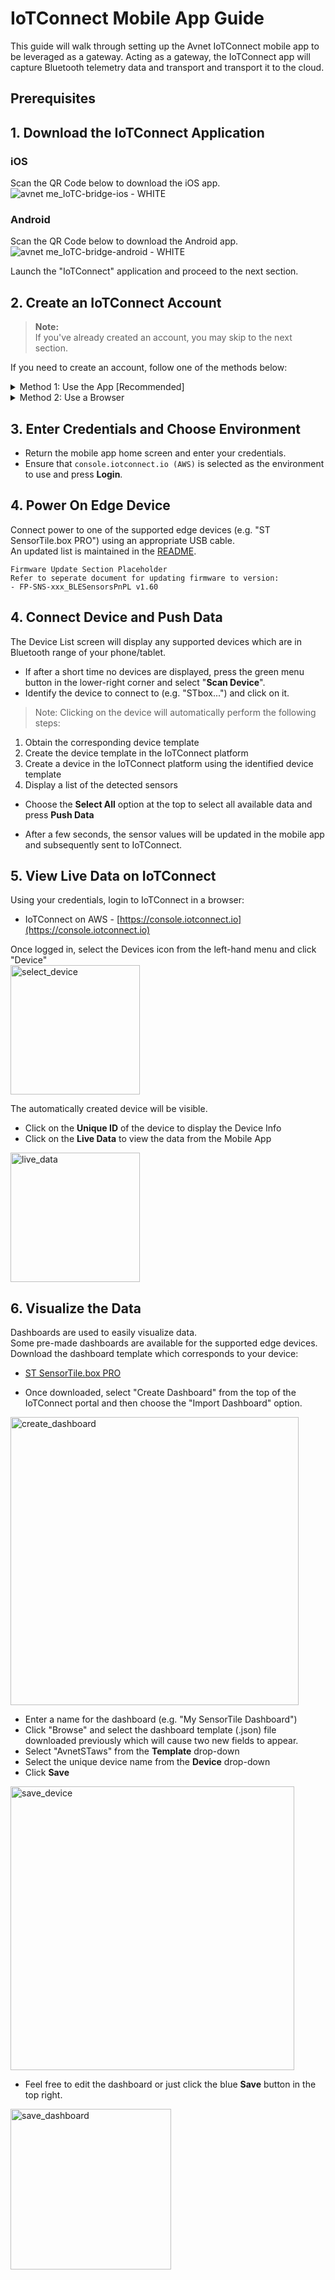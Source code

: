 # IoTConnect Mobile App Guide
This guide will walk through setting up the Avnet IoTConnect mobile app to be leveraged as a gateway.
Acting as a gateway, the IoTConnect app will capture Bluetooth telemetry data and transport and transport it to the cloud.

## Prerequisites


## 1. Download the IoTConnect Application  

### iOS
Scan the QR Code below to download the iOS app.  
![avnet me_IoTC-bridge-ios - WHITE](https://github.com/avnet-iotconnect/iotc-gateway-mobile-app/assets/40640041/c7c29253-04a8-4387-a836-54c5e593cfcf)

### Android
Scan the QR Code below to download the Android app.  
![avnet me_IoTC-bridge-android - WHITE](https://github.com/avnet-iotconnect/iotc-gateway-mobile-app/assets/40640041/71b4dc44-9647-4266-af91-df44a99f7a3e)

Launch the "IoTConnect" application and proceed to the next section.  

## 2. Create an IoTConnect Account  
> **Note:**  
> If you've already created an account, you may skip to the next section.  

If you need to create an account, follow one of the methods below:  

<details>
  <summary>Method 1: Use the App [Recommended]</summary>

1. Press the **Sign Up** button at the bottom<br>
<img width="254" alt="login" src="https://github.com/avnet-iotconnect/iotc-gateway-mobile-app/assets/40640041/641162e4-e4c3-410f-b1a4-48bc62dafe9b"><br>

2. Ensure "AWS" is selected as the Service Provider and click **Subscribe Now** for the "Test Drive"<br>
<img width="263" alt="subscribe" src="https://github.com/avnet-iotconnect/iotc-gateway-mobile-app/assets/40640041/1a43f6ca-d13d-4a33-83f9-fb91ba0fda6e"><br>

3. Complete the registration form.<br>

4. Finish. Expect two emails from IoTConnect, one of which contains a temporary password.<br>
</details>

<details>
  <summary>Method 2: Use a Browser</summary>
  1. Navigate to the [IoTConnect Subscription](https://subscription.iotconnect.io/subscribe?cloud=aws) page<br>
  2. Ensure "AWS" is selected as the Service Provider and click **Subscribe Now** for the "Test Drive"<br>
  <img width="263" alt="subscribe" src="https://github.com/avnet-iotconnect/iotc-gateway-mobile-app/assets/40640041/1a43f6ca-d13d-4a33-83f9-fb91ba0fda6e"><br>
  3. Complete the registration form.<br>
  4. Finish. Expect two emails from IoTConnect, one of which contains a temporary password.<br>
</details>

## 3. Enter Credentials and Choose Environment  
* Return the mobile app home screen and enter your credentials.
* Ensure that `console.iotconnect.io (AWS)` is selected as the environment to use and press **Login**.

## 4. Power On Edge Device  
Connect power to one of the supported edge devices (e.g. "ST SensorTile.box PRO") using an appropriate USB cable.  
An updated list is maintained in the [README](README.md).

```
Firmware Update Section Placeholder
Refer to seperate document for updating firmware to version:
- FP-SNS-xxx_BLESensorsPnPL v1.60
```

## 4. Connect Device and Push Data 
The Device List screen will display any supported devices which are in Bluetooth range of your phone/tablet.  
* If after a short time no devices are displayed, press the green menu button in the lower-right corner and select "**Scan Device**".
* Identify the device to connect to (e.g. "STbox...") and click on it.

> Note:
> Clicking on the device will automatically perform the following steps:  
1. Obtain the corresponding device template  
2. Create the device template in the IoTConnect platform  
3. Create a device in the IoTConnect platform using the identified device template
4. Display a list of the detected sensors  

* Choose the **Select All** option at the top to select all available data and press **Push Data**

* After a few seconds, the sensor values will be updated in the mobile app and subsequently sent to IoTConnect.  

## 5. View Live Data on IoTConnect  
Using your credentials, login to IoTConnect in a browser:  
* IoTConnect on AWS - [https://console.iotconnect.io](https://console.iotconnect.io)  

Once logged in, select the Devices icon from the left-hand menu and click "Device"  
<img width="207" alt="select_device" src="https://github.com/avnet-iotconnect/iotc-gateway-mobile-app/assets/40640041/0e9f2f60-b023-4abf-a88c-324c65cb2614">


The automatically created device will be visible.  
* Click on the **Unique ID** of the device to display the Device Info  
* Click on the **Live Data** to view the data from the Mobile App  
<img width="207" alt="live_data" src="https://github.com/avnet-iotconnect/iotc-gateway-mobile-app/assets/40640041/66835231-02c5-4b7c-bb97-5c9ffdfacd73">

## 6. Visualize the Data  
Dashboards are used to easily visualize data.  
Some pre-made dashboards are available for the supported edge devices.  
Download the dashboard template which corresponds to your device:  
* [ST SensorTile.box PRO](dashboards/SensorTileBoxPRO_dashboard_export.json)

* Once downloaded, select "Create Dashboard" from the top of the IoTConnect portal and then choose the "Import Dashboard" option.
<img width="461" alt="create_dashboard" src="https://github.com/avnet-iotconnect/iotc-gateway-mobile-app/assets/40640041/a852f939-340a-4f71-931b-f0ce70c63f34">

* Enter a name for the dashboard (e.g. "My SensorTile Dashboard")  
* Click "Browse" and select the dashboard template (.json) file downloaded previously which will cause two new fields to appear.  
* Select "AvnetSTaws" from the **Template** drop-down  
* Select the unique device name from the **Device** drop-down  
* Click **Save**  
<img width="454" alt="save_device" src="https://github.com/avnet-iotconnect/iotc-gateway-mobile-app/assets/40640041/a3a2ceef-0d8d-46c5-8db3-971a119d0026">  

* Feel free to edit the dashboard or just click the blue **Save** button in the top right.
<img width="257" alt="save_dashboard" src="https://github.com/avnet-iotconnect/iotc-gateway-mobile-app/assets/40640041/37062068-6472-4c02-9016-3d606584893a">
